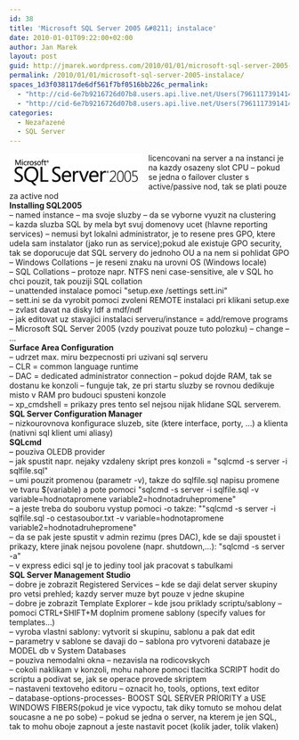 ```yaml
---
id: 38
title: 'Microsoft SQL Server 2005 &#8211; instalace'
date: 2010-01-01T09:22:00+02:00
author: Jan Marek
layout: post
guid: http://jmarek.wordpress.com/2010/01/01/microsoft-sql-server-2005-instalace
permalink: /2010/01/01/microsoft-sql-server-2005-instalace/
spaces_1d3f038117de6df561f7bf0516bb226c_permalink:
  - "http://cid-6e7b9216726d07b8.users.api.live.net/Users(7961117391414167480)/Blogs('6E7B9216726D07B8!242')/Entries('6E7B9216726D07B8!305')?authkey=EpZNAU0huAk%24"
  - "http://cid-6e7b9216726d07b8.users.api.live.net/Users(7961117391414167480)/Blogs('6E7B9216726D07B8!242')/Entries('6E7B9216726D07B8!305')?authkey=EpZNAU0huAk%24"
categories:
  - Nezařazené
  - SQL Server
---
```

<div id="msgcns!6E7B9216726D07B8!305" class="bvMsg">
  <p>
    <a href="http://janmarek.eu/wp-content/uploads/2010/10/sqlserver20055b45d.png" rel="WLPP"><img style="display:inline;border-width:0;margin:0 10px 0 0;" title="sqlserver2005" border="0" alt="sqlserver2005" align="left" src="/wp-content/uploads/2010/10/sqlserver20055b45d.png?w=290" width="240" height="66" /></a> licencovani na server a na instanci je na kazdy osazeny slot CPU &#8211; pokud se jedna o failover cluster s active/passive nod, tak se plati pouze za active nod<br /><b>Installing SQL2005</b><br />&#8211; named instance &#8211; ma svoje sluzby &#8211; da se vyborne vyuzit na clustering<br />&#8211; kazda sluzba SQL by mela byt svuj domenovy ucet (hlavne reporting services) &#8211; nemusi byt lokalni administrator, je to resene pres GPO, ktere udela sam instalator (jako run as service);pokud ale existuje GPO security, tak se doporucuje dat SQL servery do jednoho OU a na nem si pohlidat GPO<br />&#8211; Windows Collations &#8211; je reseni znaku na urovni OS (Windows locale)<br />&#8211; SQL Collations &#8211; protoze napr. NTFS neni case-sensitive, ale v SQL ho chci pouzit, tak pouziji SQL collation<br />&#8211; unattended instalace pomoci "setup.exe /settings sett.ini"<br />&#8211; sett.ini se da vyrobit pomoci zvoleni REMOTE instalaci pri klikani setup.exe<br />&#8211; zvlast davat na disky ldf a mdf/ndf<br />&#8211; jak editovat uz stavajici instalaci serveru/instance = add/remove programs &#8211; Microsoft SQL Server 2005 (vzdy pouzivat pouze tuto polozku) &#8211; change &#8211; &#8230;<br /><b>Surface Area Configuration</b><br />&#8211; udrzet max. miru bezpecnosti pri uzivani sql serveru<br />&#8211; CLR = common language runtime<br />&#8211; DAC = dedicated administrator connection &#8211; pokud dojde RAM, tak se dostanu ke konzoli &#8211; funguje tak, ze pri startu sluzby se rovnou dedikuje misto v RAM pro budouci spusteni konzole<br />&#8211; xp_cmdshell = prikazy pres tento sel nejsou nijak hlidane SQL serverem.<br /><b>SQL Server Configuration Manager</b><br />&#8211; nizkourovnova konfigurace sluzeb, site (ktere interface, porty, &#8230;) a klienta (nativni sql klient umi aliasy)<br /><b>SQLcmd</b><br />&#8211; pouziva OLEDB provider<br />&#8211; jak spustit napr. nejaky vzdaleny skript pres konzoli = "sqlcmd -s server -i sqlfile.sql"<br />&#8211; umi pouzit promenou (parametr -v), takze do sqlfile.sql napisu promene ve tvaru $(variable) a pote pomoci "sqlcmd -s server -i sqlfile.sql -v variable=hodnotapromene variable2=hodnotadruhepromene"<br />&#8211; a jeste treba do souboru vystup pomoci -o takze: ""sqlcmd -s server -i sqlfile.sql -o cestasoubor.txt -v variable=hodnotapromene variable2=hodnotadruhepromene"<br />&#8211; da se pak jeste spustit v admin rezimu (pres DAC), kde se daji spoustet i prikazy, ktere jinak nejsou povolene (napr. shutdown,&#8230;): "sqlcmd -s server -a"<br />&#8211; v express edici sql je to jediny tool jak pracovat s tabulkami<br /><b>SQL Server Management Studio</b><br />&#8211; dobre je zobrazit Registered Services &#8211; kde se daji delat server skupiny pro vetsi prehled; kazdy server muze byt pouze v jedne skupine<br />&#8211; dobre je zobrazit Template Explorer &#8211; kde jsou priklady scriptu/sablony &#8211; pomoci CTRL+SHIFT+M doplnim promene sablony (specify values for templates&#8230;)<br />&#8211; vyroba vlastni sablony: vytvorit si skupinu, sablonu a pak dat edit<br />&#8211; parametry v sablone se davaji do &#8211; sablona pro vytvoreni databaze je MODEL db v System Databases<br />&#8211; pouziva nemodalni okna &#8211; nezavisla na rodicovskych<br />&#8211; cokoli naklikam v konzoli, mohu nahore pomoci tlacitka SCRIPT hodit do scriptu a podivat se, jak se operace provede skriptem<br />&#8211; nastaveni textoveho editoru &#8211; oznacit ho, tools, options, text editor<br />&#8211; database-options-processes- BOOST SQL SERVER PRIORITY a USE WINDOWS FIBERS(pokud je vice vypoctu, tak diky tomuto se mohou delat soucasne a ne po sobe) &#8211; pokud se jedna o server, na kterem je jen SQL, tak to mohu oboje zapnout a jeste nastavit pocet (kolik jader, tolik vlaken)</div>

